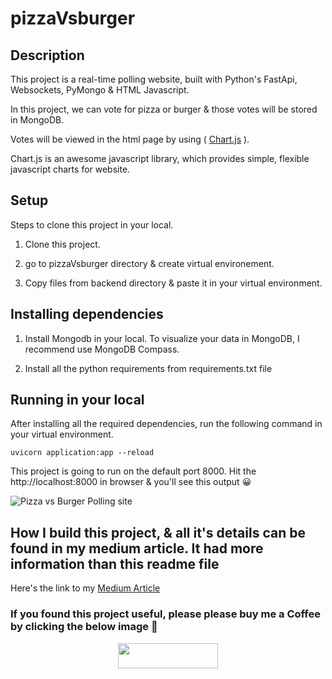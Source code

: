 # pizzaVsburger

## Description

This project is a real-time polling website, built with Python's FastApi, Websockets, PyMongo & HTML Javascript. 

In this project, we can vote for pizza or burger & those votes will be stored in MongoDB.

Votes will be viewed in the html page by using ( [Chart.js](https://www.chartjs.org/) ). 

Chart.js is an awesome javascript library, which provides simple, flexible javascript charts for website.


## Setup

Steps to clone this project in your local.

1. Clone this project.

2. go to pizzaVsburger directory & create virtual environement.

3. Copy files from backend directory & paste it in your virtual environment.


## Installing dependencies

1. Install Mongodb in your local. To visualize your data in MongoDB, I recommend use MongoDB Compass.

2. Install all the python requirements from requirements.txt file

## Running in your local

After installing all the required dependencies, run the following command in your virtual environment.

`
uvicorn application:app --reload
`

This project is going to run on the default port 8000. Hit the http://localhost:8000 in browser & you'll see this output 😀

![Pizza vs Burger Polling site](https://cdn-images-1.medium.com/max/800/1*ApnZI5k-Nd2gdJHjNlIEoA.png)

## How I build this project, & all it's details can be found in my medium article. It had more information than this readme file

Here's the link to my [Medium Article](https://medium.com/@vinaynvd72/polling-web-application-with-python-fastapi-websockets-pymongo-html-javascript-832c931eca59) 


### If you found this project useful, please please buy me a Coffee by clicking the below image 🙂

<p align="center">
  <a href="https://www.buymeacoffee.com/vinaynvd">
<img width="160" height="40" src="https://user-images.githubusercontent.com/22757166/119656626-85fff900-be48-11eb-99b6-751ce3bb40ef.png">
</p>
